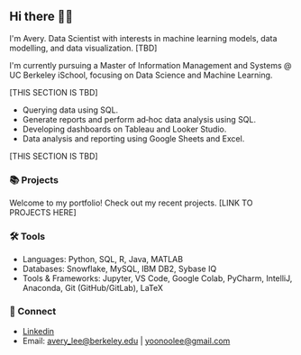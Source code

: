 ## Hi there 👋🏻 

I'm Avery. Data Scientist with interests in machine learning models, data modelling, and data visualization. [TBD]

I'm currently pursuing a Master of Information Management and Systems @ UC Berkeley iSchool, focusing on Data Science and Machine Learning. 

[THIS SECTION IS TBD]

* Querying data using SQL.
* Generate reports and perform ad‑hoc data analysis using SQL.
* Developing dashboards on Tableau and Looker Studio.
* Data analysis and reporting using Google Sheets and Excel.
  
[THIS SECTION IS TBD]

### 📚 Projects

Welcome to my portfolio! Check out my recent projects. [LINK TO PROJECTS HERE]

### ️🛠️ Tools

* Languages: Python, SQL, R, Java, MATLAB
* Databases: Snowflake, MySQL, IBM DB2, Sybase IQ
* Tools & Frameworks: Jupyter, VS Code, Google Colab, PyCharm, IntelliJ, Anaconda, Git (GitHub/GitLab), LaTeX

### 💬 Connect 

* [Linkedin](https://www.linkedin.com/in/averyaverylee/)
* Email: [avery_lee@berkeley.edu](avery_lee@berkeley.edu) | [yoonoolee@gmail.com](yoonoolee@gmail.com)

